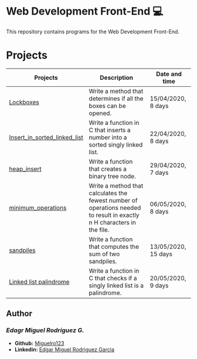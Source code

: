  # Web Development Front-End :computer:

  This repository contains programs for the Web Development Front-End.

  # Projects
  Projects | Description | Date and time
  ----------- | ----------- | -----------
  [Lockboxes](./0x00-lockboxes) | Write a method that determines if all the boxes can be opened. | 15/04/2020, 8 days
  [Insert_in_sorted_linked_list](./0x01-insert_in_sorted_linked_list) | Write a function in C that inserts a number into a sorted singly linked list. | 22/04/2020, 8 days
  [heap_insert](./0x02-heap_insert) | Write a function that creates a binary tree node. | 29/04/2020, 7 days
  [minimum_operations](./0x03-minimum_operations) | Write a method that calculates the fewest number of operations needed to result in exactly n H characters in the file. | 06/05/2020, 8 days
  [sandpiles](./0x04-sandpiles) | Write a function that computes the sum of two sandpiles. | 13/05/2020, 15 days
  [Linked list palindrome](./0x05-linked_list_palindrome) | Write a function in C that checks if a singly linked list is a palindrome. | 20/05/2020, 9 days

## Author
### _Edagr Miguel Rodríguez G._

- **Github:** [Miguelro123](https://github.com/Miguelro123) 
- **Linkedin:** [Edgar Miguel Rodriguez Garcia](https://www.linkedin.com/in/edgar-miguel-rodriguez-garcia-20a5281a2/)
